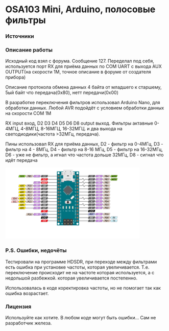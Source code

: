 <!-- # arduino-osa103Mini-bandpassFilters -->
<h1>OSA103 Mini, Arduino, полосовые фильтры</h1>

<h3>Источники</h3>
<h3>Описание работы</h3>
<p>Исходный код взял с форума. Сообщение 127. Переделал под себя, используется порт RX для приёма данных по СОМ UART с выхода AUX OUTPUT(на скорости 1М, точное описание в форуме от создателя прибора)</p>
<p>Описание протокола обмена данных 4 байта от младшего к старшему, 5ый байт что передача(0х80), нетт передачи(0х00)</p>
<p>В разработке переключения фильтров использовал Arduino Nano, для обработки данных. Любой AVR  подойдёт с условием обработки данных на скорости СОМ 1М</p>
<p>RX input вход, D2 D3 D4 D5 D6 D8 output выход. Фильтры актавные 0-4МГЦ, 4-8МГЦ, 8-16МГЦ, 16-32МГЦ. и два выхода на светодиодики(частота >32МГц, передача). </p>
<p>Пины использовал RX для приёма данных, D2 - фильтр на 0-4МГц, D3 - фильтр на 4 - 8МГц, D4 - фильтр на 8-16 МГц, D5 - фильтр на 16-32МГц, D6 - уже не фильтр, а игнал что частота дольше 32МГц, D8 - сигнал что идёт передача </p>
<img src="./arduino-nano_pinout-smail-v2.png" alt="Картинка не загрузилась. Схема подключения, распиновка">
<h3>P.S. Ошибки, недочёты</h3>
<p>Тестировали на программе HDSDR, при переходе между фильтрами есть ошибка при установке частоты, которая увеличивается. Т.е. переключение происходит не на частоте которая используется, а с недольшой разбежкой. которая увеличивается постепенно.</p>
<p>Использовалась в коде коректировка частоты, но не помогает так как ошибка возрастает.</p>
<h3>Лицензия</h3>
<p>Используйте как хотите. В любом коде могут быть ошибки... Сам не разработчик железa.</p>